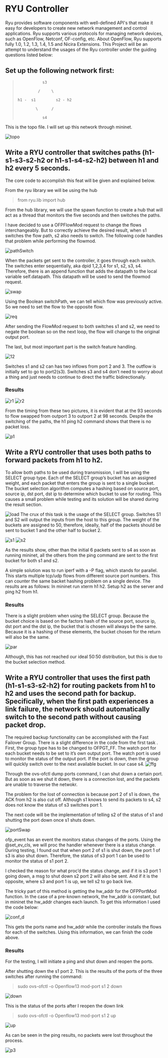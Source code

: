 # RYU Controller
Ryu provides software components with well-defined API's that make it easy for developers to create new network management and control applications. Ryu supports various protocols for managing network devices, such as OpenFlow, Netconf, OF-config, etc. About OpenFlow, Ryu supports fully 1.0, 1.2, 1.3, 1.4, 1.5 and Nicira Extensions. This Project will be an attempt to understand the usages of the Ryu controller under the guiding questions listed below:

## Set up the following network first:
>                s3
>
>              /     \
>
>     h1 -  s1         s2 - h2
>
>             \      /
>
>                s4

This is the topo file. I will set up this network through mininet.

![topo](/assets/topo.png)

## Write a RYU controller that switches paths (h1-s1-s3-s2-h2 or h1-s1-s4-s2-h2) between h1 and h2 every 5 seconds. 

The core code to accomplish this feat will be given and explained below.

From the ryu library we will be using the hub
> from ryu.lib import hub

From the hub library, we will use the spawn function to create a hub that will act as a thread that monitors the five seconds and then switches the paths.

I have decided to use a OFPFlowMod request to change the flows interchangeably.
But to correctly achieve the desired result, when s1 switches the flow path, s2 also needs to switch. The following code handles that problem while performing the flowmod.

![pathSwitch](/assets/pathSwitch.png)

When the packets get sent to the controller, it goes through each switch. The switches enter sequentially, aka dpid 1,2,3,4 for s1, s2, s3, s4.
Therefore, there is an append function that adds the datapath to the local variable self.datapath. This datapath will be used to send the flowmod request.

![swap](/assets/swap.png)

Using the Boolean switchPath, we can tell which flow was previously active. So we need to set the flow to the opposite flow.

![req](/assets/request.png)

After sending the FlowMod request to both switches s1 and s2, we need to negate the boolean so on the next loop, the flow will change to the original output port.

The last, but most important part is the switch feature handling.

![12](/assets/12.png)

Switches s1 and s2 can has two inflows from port 2 and 3. The outflow is initially set to go to port2(s3).
Switches s3 and s4 don’t need to worry about a thing and just needs to continue to direct the traffic bidirectionally.

### Results

![r1](/assets/r1.png)
![r2](/assets/r2.png)

From the timing from these two pictures, it is evident that at the 93 seconds to flow swapped from outport 3 to outport 2 at 98 seconds. 
Despite the switching of the paths, the h1 ping h2 command shows that there is no packet loss.

![p1](/assets/p1.png )

## Write a RYU controller that uses both paths to forward packets from h1 to h2.

To allow both paths to be used during transmission, I will be using the SELECT group type. Each of the SELECT group’s bucket has an assigned weight, and each packet that enters the group is sent to a single bucket. The bucket selection algorithm computes a hashing based on source port, source ip, dst port, dst ip to determine which bucket to use for routing. This causes a small problem while testing and its solution will be shared during the result section.

![load](/assets/load.png)
The crux of this task is the usage of the SELECT group. Switches S1 and S2 will output the inputs from the host to this group. The weight of the buckets are assigned to 50, therefore, ideally, half of the packets should be sent to bucket 1 and the other half to bucket 2.

![s1](/assets/s1.png)
![s2](/assets/s2.png)

As the results show, other than the initial 6 packets sent to s4 as soon as running mininet, all the others from the ping command are sent to the first bucket for both s1 and s2.

A simple solution was to run iperf with a -P flag, which stands for parallel. This starts multiple tcp/udp flows from different source port numbers. This can counter the same backet hashing problem on a single device.
The results are as follows:
In mininet run xterm h1 h2.
Setup h2 as the server and ping h2 from h1.


### Results
There is a slight problem when using the SELECT group. Because the bucket choice is based on the factors hash of the source port, source ip, dst port and the dst ip, the bucket that is chosen will always be the same. Because it is a hashing of these elements, the bucket chosen for the return will also be the same.

![par](/assets/par.png)

Although, this has not reached our ideal 50:50 distribution, but this is due to the bucket selection method. 

## Write a RYU controller that uses the first path (h1-s1-s3-s2-h2) for routing packets from h1 to h2 and uses the second path for backup. Specifically, when the first path experiences a link failure, the network should automatically switch to the second path without causing packet drop. 

The required backup functionality can be accomplished with the Fast Failover Group.
There is a slight difference in the code from the first task . First, the group type has to be changed to OFPGT_FF. The watch port for each bucket needs to be set to it’s own output port. The watch port is used to monitor the status of the output port. If the port is down, then the group will quickly switch over to the next available bucket. In our case s4.
![ffg](/assets/ffg.png)

Through the ovs-ofctl dump ports command, I can shut down a certain port. But as soon as we shut it down, there is a connection lost, and the packets are unable to traverse the netwokr.

The problem for the lost of connection is because port 2 of s1 is down, the ACK from h2 is also cut off.
Although s1 knows to send its packets to s4, s2 does not know the status of s3 switches port 1. 

The next code will be the implementation of telling s2 of the status of s1 and shutting the port down once s1 shuts down.

![portSwap](/assets/portSwap.png)

ofp_event has an event the monitors status changes of the ports. Using the @set_ev_cls, we will proc the handler whenever there is a status change.
During testing, I found out that when port 2 of s1 is shut down, the port 1 of s3 is also shut down. Therefore, the status of s3 port 1 can be used to monitor the status of s1 port 2.

I checked the reason for what proc’d the status change, and if it is s3 port 1 going down, a msg to shut down s2 port 2 will also be sent. And if it is the opposite, where s3 and port 1 is up, we tell s2 to go back live.

The tricky part of this method is getting the hw_addr for the OFPPortMod function.
In the case of a pre-known network, the hw_addr is constant, but in mininet the hw_addr changes each launch. To get this information I used the code below:

![conf_d](/assets/conf_d.png)

This gets the ports name and hw_addr while the controller installs the flows for each of the switches. Using this information, we can finish the code above.


### Results

For the testing, I will initiate a ping and shut down and reopen the ports.

After shutting down the s1 port 2.
This is the results of the ports of the three switches after running the command:

> sudo ovs-ofctl -o Openflow13 mod-port s1 2 down

![down](/assets/down.png)

This is the status of the ports after I reopen the down link

> sudo ovs-ofctl -o Openflow13 mod-port s1 2 up

![up](/assets/up.png)

As can be seen in the ping results, no packets were lost throughout the process.

![p3](/assets/p3.png)

